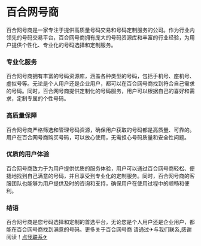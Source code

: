 # 百合网号商

百合网号商是一家专注于提供高质量号码交易和号码定制服务的公司。作为行业内领先的号码交易平台，百合网号商拥有庞大的号码资源库和丰富的行业经验，为用户提供个性化、专业化的号码选择和定制服务。

### 专业化服务
百合网号商拥有丰富的号码资源库，涵盖各种类型的号码，包括手机号、座机号、虚拟号等。无论是个人用户还是企业用户，都可以在百合网号商找到符合自己需求的号码。同时，百合网号商提供定制化的号码服务，用户可以根据自己的喜好和需求，定制专属的个性号码。

### 高质量保障
百合网号商严格筛选和管理号码资源，确保用户获取的号码都是高质量、可靠的。用户在百合网号商购买号码，可以放心使用，无需担心号码质量和安全性问题。

### 优质的用户体验
百合网号商致力于为用户提供优质的服务体验，用户可以通过百合网号商轻松、便捷地找到自己满意的号码，并且享受到专业化的定制服务。同时，百合网号商的客服团队也能够为用户提供及时的咨询和支持，确保用户在使用过程中的顺畅和便利。

### 结语
百合网号商是您号码选择和定制的首选平台，无论您是个人用户还是企业用户，都能在百合网号商找到满意的号码。更多关于百合网号商 请通过✈与我们联系,感谢阅读！[点我联系✈](https://dl.G208.com)